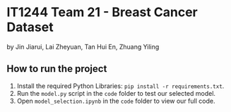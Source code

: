 # IT1244 Team 21 - Breast Cancer Dataset
by Jin Jiarui, Lai Zheyuan, Tan Hui En, Zhuang Yiling

## How to run the project
1. Install the required Python Libraries: ```pip install -r requirements.txt```.
2. Run the `model.py` script in the `code` folder to test our selected model.
3. Open `model_selection.ipynb` in the `code` folder to view our full code.